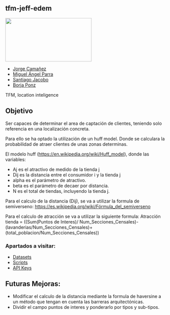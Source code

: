 ## tfm-jeff-edem
<img align="center" width="270" height="136" src="http://www.gepacv.org/wp-content/uploads/2017/01/EDEM-Logo--540x272.png">

* [Jorge Camañez](https://github.com/jcamcre)
* [Miguel Ángel Parra](https://github.com/MiguelAngelPR)
* [Santiago Jacobo](https://www.linkedin.com/in/santiagojacobo/)
* [Borja Ponz](https://github.com/fbponz)

TFM, location inteligence

## Objetivo 
Ser capaces de determinar el area de captación de clientes, teniendo solo referencia en una localización concreta.

Para ello se ha optado la utilización de un huff model. Donde se calculara la probabilidad de atraer clientes de unas zonas determinas. 

El modelo huff (https://en.wikipedia.org/wiki/Huff_model), donde las variables:

+ Aj es el atractivo de medido de la tienda j
+ Dij es la distancia entre el consumidor i y la tienda j
+ alpha es el parámetro de atractivo.
+ beta es el parámetro de decaer por distancia.
+ N es el total de tiendas, incluyendo la tienda j.

Para el calculo de la distancia (Dij), se va a utilizar la formula de semiverseno: https://es.wikipedia.org/wiki/Fórmula_del_semiverseno

Para el calculo de atracción se va a utilizar la siguiente formula:
Atracción tienda = ((Sum(Puntos de Interes)/ Num_Secciones_Censales)-(lavanderias/Num_Secciones_Censales)+(total_poblacion/Num_Secciones_Censales))

### Apartados a visitar:
+ [Datasets](/datasets)
+ [Scripts](/scripts)
+ [API Keys](/keys)
## Futuras Mejoras:

+ Modificar el calculo de la distancia mediante la formula de haversine a un método que tengan en cuenta las barreras arquitectónicas.
+ Dividir el campo puntos de interes y ponderarlo por tipos y sub-tipos.



